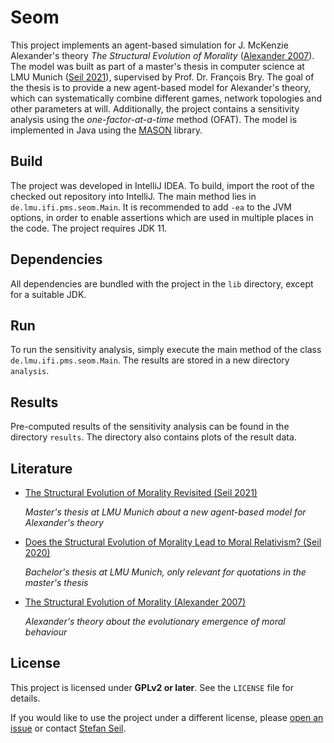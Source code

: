 # Seom

This project implements an agent-based simulation for J. McKenzie Alexander's theory *The Structural Evolution of Morality* ([Alexander 2007](https://doi.org/10.1017/CBO9780511550997)).
The model was built as part of a master's thesis in computer science at LMU Munich ([Seil 2021](literature/Seil2021.pdf)), supervised by Prof. Dr. François Bry.
The goal of the thesis is to provide a new agent-based model for Alexander's theory, which can systematically combine different games, network topologies and other parameters at will.
Additionally, the project contains a sensitivity analysis using the *one-factor-at-a-time* method (OFAT).
The model is implemented in Java using the [MASON](https://cs.gmu.edu/~eclab/projects/mason/) library.

## Build

The project was developed in IntelliJ IDEA. To build, import the root of the checked out repository into IntelliJ. The main method lies in `de.lmu.ifi.pms.seom.Main`.
It is recommended to add `-ea` to the JVM options, in order to enable assertions which are used in multiple places in the code. The project requires JDK 11.

## Dependencies

All dependencies are bundled with the project in the `lib` directory, except for a suitable JDK.

## Run

To run the sensitivity analysis, simply execute the main method of the class `de.lmu.ifi.pms.seom.Main`. The results are stored in a new directory `analysis`.

## Results

Pre-computed results of the sensitivity analysis can be found in the directory `results`. The directory also contains plots of the result data.

## Literature

* [The Structural Evolution of Morality Revisited (Seil 2021)](literature/Seil2021.pdf)

  *Master's thesis at LMU Munich about a new agent-based model for Alexander's theory*

* [Does the Structural Evolution of Morality Lead to Moral Relativism? (Seil 2020)](literature/Seil2020.pdf)

  *Bachelor's thesis at LMU Munich, only relevant for quotations in the master's thesis*

* [The Structural Evolution of Morality (Alexander 2007)](https://doi.org/10.1017/CBO9780511550997)

  *Alexander's theory about the evolutionary emergence of moral behaviour*

## License

This project is licensed under **GPLv2 or later**. See the `LICENSE` file for details.

If you would like to use the project under a different license, please [open an issue](https://github.com/srseil/Seom/issues/new/choose) or contact [Stefan Seil](https://github.com/srseil).
